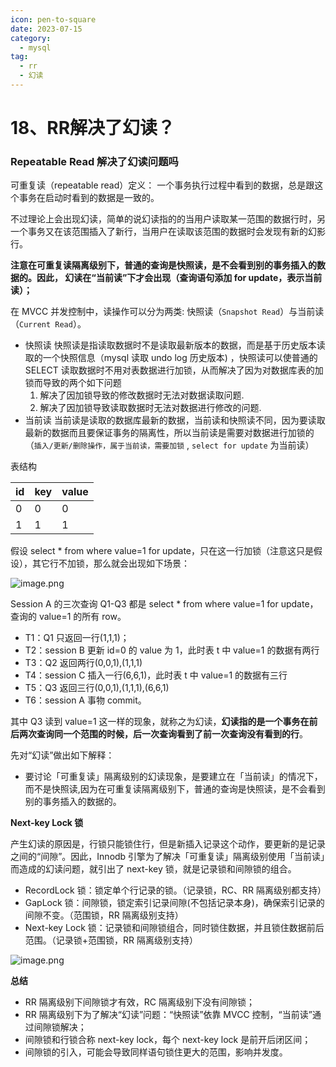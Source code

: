 ```yaml
---
icon: pen-to-square
date: 2023-07-15
category:
  - mysql
tag:
  - rr
  - 幻读
---
```


# 18、RR解决了幻读？



### Repeatable Read 解决了幻读问题吗

可重复读（repeatable read）定义： 一个事务执行过程中看到的数据，总是跟这个事务在启动时看到的数据是一致的。

不过理论上会出现幻读，简单的说幻读指的的当用户读取某一范围的数据行时，另一个事务又在该范围插入了新行，当用户在读取该范围的数据时会发现有新的幻影行。

**注意在可重复读隔离级别下，普通的查询是快照读，是不会看到别的事务插入的数据的。因此， 幻读在“当前读”下才会出现（查询语句添加 for update，表示当前读）；**

在 MVCC 并发控制中，读操作可以分为两类: 快照读（`Snapshot Read`）与当前读 （`Current Read`）。

- 快照读
  快照读是指读取数据时不是读取最新版本的数据，而是基于历史版本读取的一个快照信息（mysql 读取 undo log 历史版本) ，快照读可以使普通的 SELECT 读取数据时不用对表数据进行加锁，从而解决了因为对数据库表的加锁而导致的两个如下问题
  1. 解决了因加锁导致的修改数据时无法对数据读取问题.
  2. 解决了因加锁导致读取数据时无法对数据进行修改的问题.
- 当前读
  当前读是读取的数据库最新的数据，当前读和快照读不同，因为要读取最新的数据而且要保证事务的隔离性，所以当前读是需要对数据进行加锁的（`插入/更新/删除操作，属于当前读，需要加锁` , `select for update` 为当前读）

表结构

| id  | key | value |
| --- | --- | ----- |
| 0   | 0   | 0     |
| 1   | 1   | 1     |

假设 select \* from where value=1 for update，只在这一行加锁（注意这只是假设），其它行不加锁，那么就会出现如下场景：

![image.png](https://fynotefile.oss-cn-zhangjiakou.aliyuncs.com/fynote/fyfile/16657/1672984425088/8b7a527b9b804c649088d8f19f0d298a.png)

Session A 的三次查询 Q1-Q3 都是 select \* from where value=1 for update，查询的 value=1 的所有 row。

- T1：Q1 只返回一行(1,1,1)；
- T2：session B 更新 id=0 的 value 为 1，此时表 t 中 value=1 的数据有两行
- T3：Q2 返回两行(0,0,1),(1,1,1)
- T4：session C 插入一行(6,6,1)，此时表 t 中 value=1 的数据有三行
- T5：Q3 返回三行(0,0,1),(1,1,1),(6,6,1)
- T6：session A 事物 commit。

其中 Q3 读到 value=1 这一样的现象，就称之为幻读，**幻读指的是一个事务在前后两次查询同一个范围的时候，后一次查询看到了前一次查询没有看到的行**。

先对“幻读”做出如下解释：

- 要讨论「可重复读」隔离级别的幻读现象，是要建立在「当前读」的情况下，而不是快照读,因为在可重复读隔离级别下，普通的查询是快照读，是不会看到别的事务插入的数据的。

**Next-key Lock 锁**

产生幻读的原因是，行锁只能锁住行，但是新插入记录这个动作，要更新的是记录之间的“间隙”。因此，Innodb 引擎为了解决「可重复读」隔离级别使用「当前读」而造成的幻读问题，就引出了 next-key 锁，就是记录锁和间隙锁的组合。

- RecordLock 锁：锁定单个行记录的锁。（记录锁，RC、RR 隔离级别都支持）
- GapLock 锁：间隙锁，锁定索引记录间隙(不包括记录本身)，确保索引记录的间隙不变。（范围锁，RR 隔离级别支持）
- Next-key Lock 锁：记录锁和间隙锁组合，同时锁住数据，并且锁住数据前后范围。（记录锁+范围锁，RR 隔离级别支持）

![image.png](https://fynotefile.oss-cn-zhangjiakou.aliyuncs.com/fynote/fyfile/16657/1672984425088/45e0e29471574cf4b2d271caa8344369.png)

**总结**

- RR 隔离级别下间隙锁才有效，RC 隔离级别下没有间隙锁；
- RR 隔离级别下为了解决“幻读”问题：“快照读”依靠 MVCC 控制，“当前读”通过间隙锁解决；
- 间隙锁和行锁合称 next-key lock，每个 next-key lock 是前开后闭区间；
- 间隙锁的引入，可能会导致同样语句锁住更大的范围，影响并发度。
